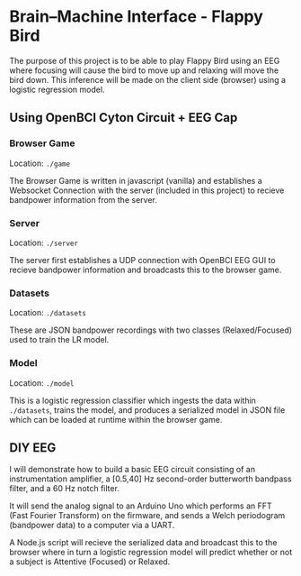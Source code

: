 #  Brain–Machine Interface - Flappy Bird

The purpose of this project is to be able to play Flappy Bird using an EEG where focusing will cause the bird to move up and relaxing will move the bird down. This inference will be made on the client side (browser) using a logistic regression model.

## Using OpenBCI Cyton Circuit + EEG Cap

### Browser Game 

Location: `./game`

The Browser Game is written in javascript (vanilla) and establishes a Websocket Connection with the server (included in this project) to recieve bandpower information from the server. 

### Server

Location: `./server`

The server first establishes a UDP connection with OpenBCI EEG GUI to recieve bandpower information and broadcasts this to the browser game.

### Datasets

Location: `./datasets`

These are JSON bandpower recordings with two classes (Relaxed/Focused) used to train the LR model.

### Model

Location: `./model`

This is a logistic regression classifier which ingests the data within `./datasets`, trains the model, and produces a serialized model in JSON file which can be loaded at runtime within the browser game.

## DIY EEG

I will demonstrate how to build a basic EEG circuit consisting of an instrumentation amplifier, a [0.5,40] Hz second-order butterworth bandpass filter, and a 60 Hz notch filter.

It will send the analog signal to an Arduino Uno which performs an FFT (Fast Fourier Transform) on the firmware, and sends a Welch periodogram (bandpower data) to a computer via a UART. 

A Node.js script will recieve the serialized data and broadcast this to the browser where in turn a logistic regression model will predict whether or not a subject is Attentive (Focused) or Relaxed.
